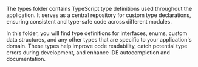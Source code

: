 The types folder contains TypeScript type definitions used throughout the application. It serves as a central repository for custom type declarations, ensuring consistent and type-safe code across different modules.

In this folder, you will find type definitions for interfaces, enums, custom data structures, and any other types that are specific to your application's domain. These types help improve code readability, catch potential type errors during development, and enhance IDE autocompletion and documentation.